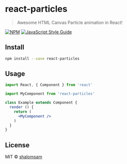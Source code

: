 # react-particles

> Awesome HTML Canvas Particle animation in React!

[![NPM](https://img.shields.io/npm/v/react-particles.svg)](https://www.npmjs.com/package/react-particles) [![JavaScript Style Guide](https://img.shields.io/badge/code_style-standard-brightgreen.svg)](https://standardjs.com)

## Install

```bash
npm install --save react-particles
```

## Usage

```jsx
import React, { Component } from 'react'

import MyComponent from 'react-particles'

class Example extends Component {
  render () {
    return (
      <MyComponent />
    )
  }
}
```

## License

MIT © [shalomsam](https://github.com/shalomsam)
